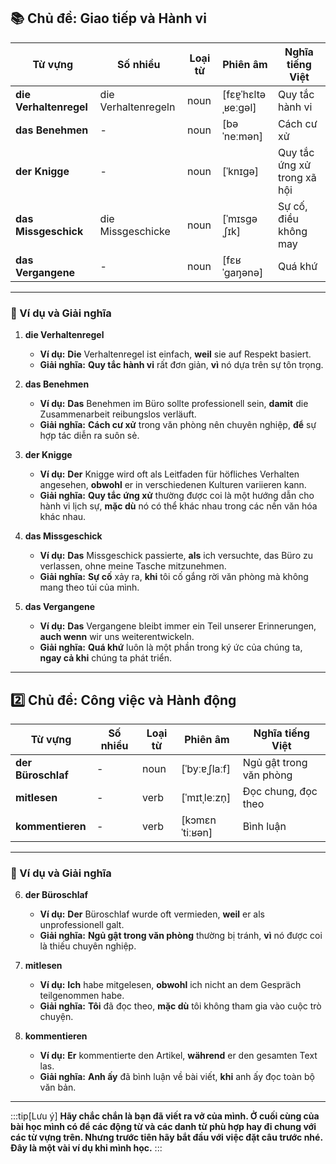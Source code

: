## **📚 Chủ đề: Giao tiếp và Hành vi**

| **Từ vựng**            | **Số nhiều**        | **Loại từ** | **Phiên âm**        | **Nghĩa tiếng Việt**        |
| ---------------------- | ------------------- | ----------- | ------------------- | --------------------------- |
| **die Verhaltenregel** | die Verhaltenregeln | noun        | [fɛɐ̯ˈhɛltəˌʁeːɡəl] | Quy tắc hành vi             |
| **das Benehmen**       | -                   | noun        | [bəˈneːmən]         | Cách cư xử                  |
| **der Knigge**         | -                   | noun        | [ˈknɪɡə]            | Quy tắc ứng xử trong xã hội |
| **das Missgeschick**   | die Missgeschicke   | noun        | [ˈmɪsɡəˌʃɪk]        | Sự cố, điều không may       |
| **das Vergangene**     | -                   | noun        | [fɛʁˈɡaŋənə]        | Quá khứ                     |

---

### **📌 Ví dụ và Giải nghĩa**

1. **die Verhaltenregel**
    
    - **Ví dụ:** **Die** Verhaltenregel ist einfach, **weil** sie auf Respekt basiert.
    - **Giải nghĩa:** **Quy tắc hành vi** rất đơn giản, **vì** nó dựa trên sự tôn trọng.
2. **das Benehmen**
    
    - **Ví dụ:** **Das** Benehmen im Büro sollte professionell sein, **damit** die Zusammenarbeit reibungslos verläuft.
    - **Giải nghĩa:** **Cách cư xử** trong văn phòng nên chuyên nghiệp, **để** sự hợp tác diễn ra suôn sẻ.
3. **der Knigge**
    
    - **Ví dụ:** **Der** Knigge wird oft als Leitfaden für höfliches Verhalten angesehen, **obwohl** er in verschiedenen Kulturen variieren kann.
    - **Giải nghĩa:** **Quy tắc ứng xử** thường được coi là một hướng dẫn cho hành vi lịch sự, **mặc dù** nó có thể khác nhau trong các nền văn hóa khác nhau.
4. **das Missgeschick**
    
    - **Ví dụ:** **Das** Missgeschick passierte, **als** ich versuchte, das Büro zu verlassen, ohne meine Tasche mitzunehmen.
    - **Giải nghĩa:** **Sự cố** xảy ra, **khi** tôi cố gắng rời văn phòng mà không mang theo túi của mình.
5. **das Vergangene**
    
    - **Ví dụ:** **Das** Vergangene bleibt immer ein Teil unserer Erinnerungen, **auch wenn** wir uns weiterentwickeln.
    - **Giải nghĩa:** **Quá khứ** luôn là một phần trong ký ức của chúng ta, **ngay cả khi** chúng ta phát triển.

---

## **2️⃣ Chủ đề: Công việc và Hành động**

| **Từ vựng**        | **Số nhiều** | **Loại từ** | **Phiên âm**   | **Nghĩa tiếng Việt**    |
| ------------------ | ------------ | ----------- | -------------- | ----------------------- |
| **der Büroschlaf** | -            | noun        | [ˈbyːɐˌʃlaːf]  | Ngủ gật trong văn phòng |
| **mitlesen**       | -            | verb        | [ˈmɪtˌleːzn̩]  | Đọc chung, đọc theo     |
| **kommentieren**   | -            | verb        | [kɔmɛnˈtiːʁən] | Bình luận               |

---

### **📌 Ví dụ và Giải nghĩa**

6. **der Büroschlaf**
    
    - **Ví dụ:** **Der** Büroschlaf wurde oft vermieden, **weil** er als unprofessionell galt.
    - **Giải nghĩa:** **Ngủ gật trong văn phòng** thường bị tránh, **vì** nó được coi là thiếu chuyên nghiệp.
7. **mitlesen**
    
    - **Ví dụ:** **Ich** habe mitgelesen, **obwohl** ich nicht an dem Gespräch teilgenommen habe.
    - **Giải nghĩa:** **Tôi** đã đọc theo, **mặc dù** tôi không tham gia vào cuộc trò chuyện.
8. **kommentieren**
    
    - **Ví dụ:** **Er** kommentierte den Artikel, **während** er den gesamten Text las.
    - **Giải nghĩa:** **Anh ấy** đã bình luận về bài viết, **khi** anh ấy đọc toàn bộ văn bản.


---
:::tip[Lưu ý]
**Hãy chắc chắn là bạn đã viết ra vở của mình. Ở cuối cùng của bài học mình có để các động từ và các danh từ phù hợp hay đi chung với các từ vựng trên. Nhưng trước tiên hãy bắt đầu với việc đặt câu trước nhé. Đây là một vài ví dụ khi mình học.**
:::